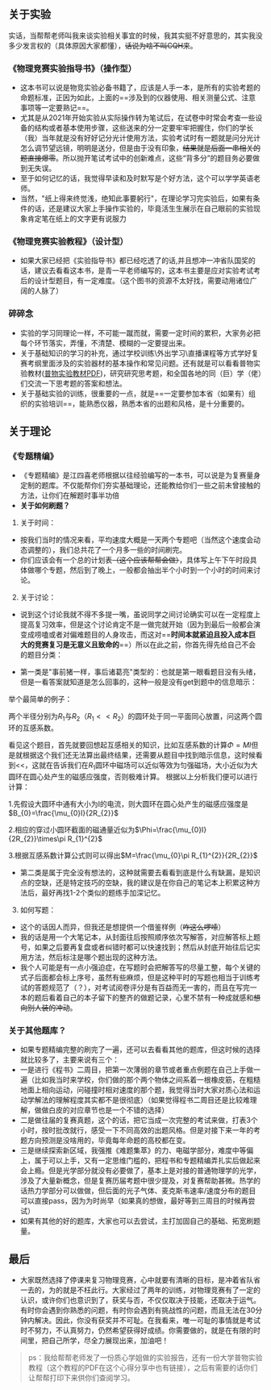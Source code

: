 ## 关于实验
实话，当帮帮老师叫我来谈实验相关事宜的时候，我其实挺不好意思的，其实我没多少发言权的（具体原因大家都懂），~~话说为啥不叫CQH来~~。
### 《物理竞赛实验指导书》（操作型）
- 这本书可以说是物竞实验必备书籍了，应该是人手一本，是所有的实验考题的命题标准，正因为如此，上面的==涉及到的仪器使用、相关测量公式、注意事项等一定要熟记==。
-  尤其是从2021年开始实验从实际操作转为笔试后，在试卷中时常会考查一些设备的结构或者基本使用步骤，这些送来的分一定要牢牢把握住，你们的学长（我）当年就是没有好好记分光计使用方法，实验考试时有一题就是问分光计怎么调节望远镜，明明是送分，但是由于没有印象，~~结果就是后面一串相关的题直接爆零~~。所以抛开笔试考试中的创新难点，这些“背多分”的题目务必要做到无失误。
- 至于如何记忆的话，我觉得早读和及时默写是个好方法，这个可以学学英语老师。
- 当然，"纸上得来终觉浅，绝知此事要躬行"，在理论学习完实验后，如果有条件的话，还是建议大家上手操作实验的，毕竟活生生展示在自己眼前的实验现象肯定笔在纸上的文字更有说服力
### 《物理竞赛实验教程》（设计型）
- 如果大家已经把《实验指导书》都已经吃透了的话,并且想冲一冲省队国奖的话，建议去看看这本书，是青一平老师编写的，这本书主要是应对实验考试考后的设计型题目，有一定难度。（这个图书的资源不太好找，需要动用诸位广阔的人脉了）
### 碎碎念
- 实验的学习同理论一样，不可能一蹴而就，需要一定时间的累积，大家务必把每个环节落实，弄懂，不清楚、模糊的一定要提出来。
- 关于基础知识的学习的补充，通过学校训练\外出学习\直播课程等方式学好复赛考纲里面涉及的实验器材的基本操作和常见问题。还有就是可以看看普物实验教材([普物实验教材PDF](http://www.wenqujingdian.com/Public/editor/attached/file/20180608/20180608100542_59292.pdf))，研究研究思考题，和全国各地的同（巨）学（佬）们交流一下思考题的答案和想法。
- 关于基础实验的训练，很重要的一点，就是==一定要参加本省（如果有）组织的实验培训==，能熟悉仪器，熟悉本省的出题和风格，是十分重要的。
## 关于理论
### 《专题精编》
- 《专题精编》是江四喜老师根据以往经验编写的一本书，可以说是为复赛量身定制的题库。不仅能帮你们夯实基础理论，还能教给你们一些之前未曾接触的方法，让你们在解题时事半功倍
- **关于如何刷题？**
1. 关于时间：
- 按我们当时的情况来看，平均速度大概是一天两个专题吧（当然这个速度会动态调整的），我们总共花了一个月多一些的时间刷完。
- 你们应该会有一个总的计划表~~（这个应该帮帮会做）~~，具体写上午下午时段具体做哪个专题，然后到了晚上，一般都会抽出半个小时到一个小时的时间来讨论。
2. 关于讨论：
- 说到这个讨论我就不得不多提一嘴，虽说同学之间讨论确实可以在一定程度上提高复习效率，但是这个讨论肯定不是一做完就开始（因为到最后一般都会演变成唠嗑或者对偏难题目的人身攻击，而这对==**时间本就紧迫且投入成本巨大的竞赛复习是无意义且致命的**==）所以在此之前，你首先得先给自己不会的题目分类：

-  第一类是"事前猪一样，事后诸葛亮"类型的：也就是第一眼看题目没有头绪，但是一看答案就知道是怎么回事的，这种一般是没有get到题中的信息暗示：

举个最简单的例子：

两个半径分别为$R_{1}$与$R_{2}$（$R_{1}<<R_{2}$）的圆环处于同一平面同心放置，问这两个圆环的互感系数。

看见这个题目，首先就要回想起互感相关的知识，比如互感系数的计算$\Phi=MI$但是就根据这个我们还无法算出最终结果，还需要从题目中找到暗示信息，这时候看到<<，这就在告诉我们在$R_{1}$圆环中磁场可以近似等效为匀强磁场，大小近似为大圆环在圆心处产生的磁感应强度，否则极难计算。
根据以上分析我们便可以进行计算：

1.先假设大圆环中通有大小为I的电流，则大圆环在圆心处产生的磁感应强度是$B_{0}=\frac{\mu_{0}I}{2R_{2}}$

2.相应的穿过小圆环截面的磁通量近似为$\Phi=\frac{\mu_{0}I}{2R_{2}}\times\pi R_{1}^{2}$

3.根据互感系数计算公式则可以得出$M=\frac{\mu_{0}\pi R_{1}^{2}}{2R_{2}}$

- 第二类是属于完全没有想法的，这种就需要去看看到底是什么有缺漏，是知识点的空缺，还是特定技巧的空缺，我的建议是在你自己的笔记本上积累这种方法后，最好再找1-2个类似的题练手加深记忆。
 
3. 如何写题：
- 这个的话因人而异，但我还是想提供一个借鉴样例（~~咋这么啰嗦~~）
- 我的话是用一个大笔记本，从封面往后按照顺序依次写解答，对应解答标上题号，如果之后要再复盘或者纠错时都可以快速找到；然后从封底开始往后记实用方法，然后标注是哪个题出现的这种方法。
- 我个人可能是有一点小强迫症，在写题时会把解答写的尽量工整，每个关键的式子后面都会标上序号，虽然有些麻烦，但是这种平时的写题也相当于训练考试的答题规范了（？），对考试阅卷评分是有百益而无一害的，而且在写完一本的题后看着自己的本子留下的整齐的做题记录，心里不禁有一种成就感和~~想向别人装的冲动~~。 
### 关于其他题库？
- 如果专题精编完整的刷完了一遍，还可以去看看其他的题库，但这时候的选择就比较多了，主要来说有三个：
- 一是进行《程书》二周目，把第一次薄弱的章节或者重点例题在自己上手做一遍（比如我当时来学校，你们做的那个两个物体之间系着一根橡皮筋，在粗糙地面上相向运动，问碰撞时相对速度的那个题，我觉得当时大家对质心法和运动学解法的理解程度其实都不是很彻底）（如果觉得程书二周目还是比较难理解，做做白皮的对应章节也是一个不错的选择）
- 二是做往届的复赛真题，这个的话，把它当成一次完整的考试来做，打表3个小时，按时批改就行，感受一下不同高效的出题风格。但是对接下来一年的考题方向预测是没啥用的，毕竟每年命题的高校都在变。
- 三是继续探索新区域，我强推《难题集萃》的力、电磁学部分，难度中等偏上，属于可以上手，又有一定思维门槛的，把程书和专题精编弄扎实后做起来会上瘾。但是光学部分就没有必要做了，基本上是对接的普通物理学的光学，涉及了大量新概念，但是复赛历届考题中很少提及，对复赛帮助甚微。热学的话热力学部分可以做做，但后面的光子气体、麦克斯韦速率/速度分布的题目可以直接pass，因为为时尚早（如果真的想做，最好等到三周目的时候再尝试）
- 如果有其他的好的题库，大家也可以去尝试，主打加固自己的基础、拓宽刷题量。

## 最后
- 大家既然选择了停课来复习物理竞赛，心中就要有清晰的目标，是冲着省队省一去的，为的就是不枉此行。大家经过了两年的训练，对物理竞赛有了一定的认识，或许你们也意识到了，获奖与否，不仅仅取决于技能，还取决于运气。有时你会遇到你熟悉的问题，有时你会遇到有挑战性的问题，而且无法在30分钟内解决。因此，你没有获奖并不可耻。在我看来，唯一可耻的事情就是考试时不努力，不认真努力，仍然希望获得好成绩。你需要做的，就是在有限的时间里，把自己所学，尽全力展现出来，加油吧！

>ps：我给帮帮老师发了一份质心学姐做的实验报告，还有一份大学普物实验教程（这个教程的PDF在这个心得分享中也有链接），之后有需要的话你们让帮帮打印下来供你们查阅学习。